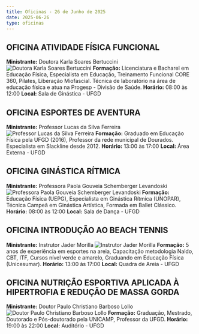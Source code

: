 ```yaml
---
title: Oficinas - 26 de Junho de 2025
date: 2025-06-26
type: oficinas
---
```


## OFICINA ATIVIDADE FÍSICA FUNCIONAL
**Ministrante:** Doutora Karla Soares Bertuccini
![Doutora Karla Soares Bertuccini](/images/DoutoraKarlaSoaresBertuccini.jpeg)
**Formação:** Licenciatura e Bacharel em Educação Física, Especialista em Educação, Treinamento Funcional CORE 360, Pilates, Liberação Miofascial. Técnica de laboratório na área de educação física e atua na Progesp - Divisão de Saúde.
**Horário:** 08:00 às 12:00
**Local:** Sala de Ginástica - UFGD

## OFICINA ESPORTES DE AVENTURA
**Ministrante:** Professor Lucas da Silva Ferreira
![Professor Lucas da Silva Ferreira](/images/ProfessorLucasdaSilvaFerreira.jpeg)
**Formação:** Graduado em Educação Física pela UFGD (2016), Professor da rede municipal de Dourados. Especialista em Slackline desde 2012.
**Horário:** 13:00 às 17:00
**Local:** Área Externa - UFGD

## OFICINA GINÁSTICA RÍTMICA
**Ministrante:** Professora Paola Gouveia Schemberger Levandoski
![Professora Paola Gouveia Schemberger Levandoski](/images/ProfessoraPaolaGouveiaSchembergerLevandoski.jpeg)
**Formação:** Educação Física (UEPG), Especialista em Ginástica Rítmica (UNOPAR), Técnica Campeã em Ginástica Artística, Formada em Ballet Clássico.
**Horário:** 08:00 às 12:00
**Local:** Sala de Dança - UFGD

## OFICINA INTRODUÇÃO AO BEACH TENNIS
**Ministrante:** Instrutor Jader Morilla
![Instrutor Jader Morilla](/images/InstrutorJaderMorilla.jpeg)
**Formação:** 5 anos de experiência em esportes na areia, Capacitação metodologia Naldo, CBT, ITF, Cursos nível verde e amarelo, Graduando em Educação Física (Unicesumar).
**Horário:** 13:00 às 17:00
**Local:** Quadra de Areia - UFGD

## OFICINA NUTRIÇÃO ESPORTIVA APLICADA À HIPERTROFIA E REDUÇÃO DE MASSA GORDA
**Ministrante:** Doutor Paulo Christiano Barboso Lollo
![Doutor Paulo Christiano Barboso Lollo](/images/DoutorPauloChristianoBarbosoLollo.jpeg)
**Formação:** Graduação, Mestrado, Doutorado e Pós-doutorado pela UNICAMP, Professor da UFGD.
**Horário:** 19:00 às 22:00
**Local:** Auditório - UFGD 